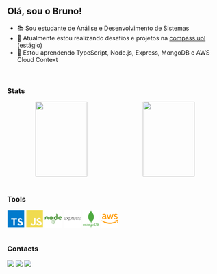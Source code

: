 ## Olá, sou o Bruno!

- 📚 Sou estudante de Análise e Desenvolvimento de Sistemas
- 🔭 Atualmente estou realizando desafios e projetos na [compass.uol](https://compass.uol) (estágio)
- 🌱 Estou aprendendo TypeScript, Node.js, Express, MongoDB e AWS Cloud Context

<div><br>
  <h3>Stats</h3>
  <div align="center">
    <img width="49%" height="175px" src="https://github.com/brunolpsousa/brunolpsousa/raw/resource/grs/stats.svg" />
    <img width="49%" height="175px" src="https://github.com/brunolpsousa/brunolpsousa/raw/resource/grs/langs.svg" />
  </div>
</div>

<div style="display: inline_block"><br>
  <h3>Tools</h3>
  <img align="center" alt="TypeScript" height="40" width="40" src="https://raw.githubusercontent.com/devicons/devicon/master/icons/typescript/typescript-plain.svg"/>
  <img align="center" alt="JavaScript" height="40" width="40" src="https://raw.githubusercontent.com/devicons/devicon/master/icons/javascript/javascript-plain.svg">
  <img align="center" alt="Node.js" height="40" width="40" src="https://raw.githubusercontent.com/devicons/devicon/master/icons/nodejs/nodejs-plain-wordmark.svg">
  <img align="center" alt="Express" height="40" width="40" src="https://raw.githubusercontent.com/devicons/devicon/master/icons/express/express-original-wordmark.svg">
  <img align="center" alt="MongoDB" height="40" width="40" src="https://raw.githubusercontent.com/devicons/devicon/master/icons/mongodb/mongodb-plain-wordmark.svg">
  <img align="center" alt="Amazon Web Services" height="40" width="40" src="https://raw.githubusercontent.com/devicons/devicon/master/icons/amazonwebservices/amazonwebservices-plain-wordmark.svg">
</div>

<div><br>
  <h3>Contacts</h3>
  <a href="https://brunolpsousa.vercel.app" target="_blank"><img src="https://img.shields.io/badge/website-%25?style=for-the-badge&logo=vercel&logoColor=white&color=black" target="_blank"></a>
  <a href="mailto:brunolpsousa@gmail.com"><img src="https://img.shields.io/badge/-Email-%23333?style=for-the-badge&logo=gmail&logoColor=white" target="_blank"></a>
  <a href="https://www.linkedin.com/in/brunolpsousa" target="_blank"><img src="https://img.shields.io/badge/-LinkedIn-%230077B5?style=for-the-badge&logo=linkedin&logoColor=white" target="_blank"></a>
</div>
